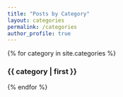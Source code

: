 ```yaml
---
title: "Posts by Category"
layout: categories
permalink: /categories
author_profile: true
---
```


{% for category in site.categories %}
  <h3>{{ category | first }}</h3>
{% endfor %}
